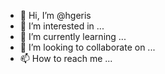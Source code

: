 - 👋 Hi, I’m @hgeris
- 👀 I’m interested in ...
- 🌱 I’m currently learning ...
- 💞️ I’m looking to collaborate on ...
- 📫 How to reach me ...

<!---
hgeris/hgeris is a ✨ special ✨ repository because its `README.md` (this file) appears on your GitHub profile.
You can click the Preview link to take a look at your changes.
--->
